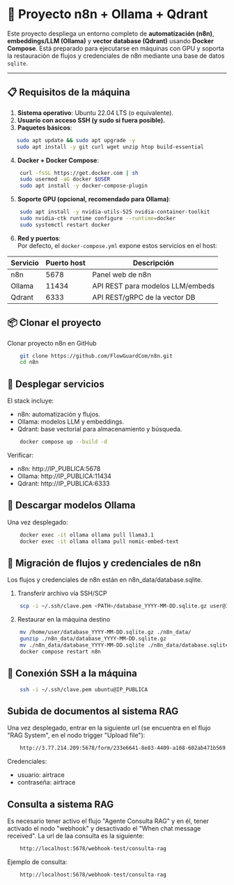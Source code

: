 # 🚀 Proyecto n8n + Ollama + Qdrant

Este proyecto despliega un entorno completo de **automatización (n8n)**, **embeddings/LLM (Ollama)** y **vector database (Qdrant)** usando **Docker Compose**. Está preparado para ejecutarse en máquinas con GPU y soporta la restauración de flujos y credenciales de n8n mediante una base de datos `sqlite`.

---

## 📋 Requisitos de la máquina

1. **Sistema operativo**: Ubuntu 22.04 LTS (o equivalente).
2. **Usuario con acceso SSH (y sudo si fuera posible).**
3. **Paquetes básicos**:
```bash
   sudo apt update && sudo apt upgrade -y
   sudo apt install -y git curl wget unzip htop build-essential
```
4. **Docker + Docker Compose**:
```bash
    curl -fsSL https://get.docker.com | sh
    sudo usermod -aG docker $USER
    sudo apt install -y docker-compose-plugin
```
5. **Soporte GPU (opcional, recomendado para Ollama)**:
```bash
    sudo apt install -y nvidia-utils-525 nvidia-container-toolkit
    sudo nvidia-ctk runtime configure --runtime=docker
    sudo systemctl restart docker
```
6. **Red y puertos**:  
Por defecto, el `docker-compose.yml` expone estos servicios en el host:  

| Servicio | Puerto host | Descripción                       |  
|----------|-------------|-----------------------------------|  
| n8n      | 5678        | Panel web de n8n                  |  
| Ollama   | 11434       | API REST para modelos LLM/embeds  |  
| Qdrant   | 6333        | API REST/gRPC de la vector DB     |  
   
## 📦 Clonar el proyecto
Clonar proyecto n8n en GitHub
```bash
    git clone https://github.com/FlowGuardCom/n8n.git
    cd n8n
```
    
## 🐳 Desplegar servicios
El stack incluye:
- n8n: automatización y flujos.
- Ollama: modelos LLM y embeddings.
- Qdrant: base vectorial para almacenamiento y búsqueda.
```bash
    docker compose up --build -d
```
Verificar:
- n8n: http://IP_PUBLICA:5678
- Ollama: http://IP_PUBLICA:11434
- Qdrant: http://IP_PUBLICA:6333

## 🤖 Descargar modelos Ollama
Una vez desplegado:
```bash
    docker exec -it ollama ollama pull llama3.1
    docker exec -it ollama ollama pull nomic-embed-text
```

## 🔄 Migración de flujos y credenciales de n8n
Los flujos y credenciales de n8n están en n8n_data/database.sqlite.
1. Transferir archivo vía SSH/SCP
```bash
    scp -i ~/.ssh/clave.pem <PATH>/database_YYYY-MM-DD.sqlite.gz user@IP_DESTINO:/home/ec2-user/
```
2. Restaurar en la máquina destino
```bash
    mv /home/user/database_YYYY-MM-DD.sqlite.gz ./n8n_data/
    gunzip ./n8n_data/database_YYYY-MM-DD.sqlite.gz
    mv ./n8n_data/database_YYYY-MM-DD.sqlite ./n8n_data/database.sqlite
    docker compose restart n8n
```

## 🔐 Conexión SSH a la máquina
```bash
    ssh -i ~/.ssh/clave.pem ubuntu@IP_PUBLICA
```

## Subida de documentos al sistema RAG
Una vez desplegado, entrar en la siguiente url (se encuentra en el flujo "RAG System", en el nodo trigger "Upload file"):
```bash
    http://3.77.214.209:5678/form/233e6641-8e83-4409-a108-602ab471b569
```

Credenciales:
- usuario: airtrace
- contraseña: airtrace

## Consulta a sistema RAG
Es necesario tener activo el flujo "Agente Consulta RAG" y en él, tener activado el nodo "webhook"
y desactivado el "When chat message received". La url de laa consulta es la siguiente:
```bash
    http://localhost:5678/webhook-test/consulta-rag
```

Ejemplo de consulta:
```bash
    http://localhost:5678/webhook-test/consulta-rag
```




